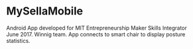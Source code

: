 # MySellaMobile

Android App developed for MIT Entrepreneurship Maker Skills Integrator June 2017.
Winnig team.
App connects to smart chair to display posture statistics.
